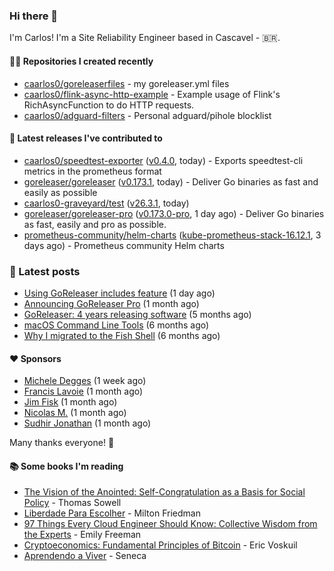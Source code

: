 ### Hi there 👋

I'm Carlos! I'm a Site Reliability Engineer based in Cascavel - 🇧🇷.

#### 👨‍💻 Repositories I created recently
- [caarlos0/goreleaserfiles](https://github.com/caarlos0/goreleaserfiles) - my goreleaser.yml files
- [caarlos0/flink-async-http-example](https://github.com/caarlos0/flink-async-http-example) - Example usage of Flink&#39;s RichAsyncFunction to do HTTP requests.
- [caarlos0/adguard-filters](https://github.com/caarlos0/adguard-filters) - Personal adguard/pihole blocklist

#### 🚀 Latest releases I've contributed to


- [caarlos0/speedtest-exporter](https://github.com/caarlos0/speedtest-exporter) ([v0.4.0](https://github.com/caarlos0/speedtest-exporter/releases/tag/v0.4.0), today) - Exports speedtest-cli metrics in the prometheus format
- [goreleaser/goreleaser](https://github.com/goreleaser/goreleaser) ([v0.173.1](https://github.com/goreleaser/goreleaser/releases/tag/v0.173.1), today) - Deliver Go binaries as fast and easily as possible
- [caarlos0-graveyard/test](https://github.com/caarlos0-graveyard/test) ([v26.3.1](https://github.com/caarlos0-graveyard/test/releases/tag/v26.3.1), today)
- [goreleaser/goreleaser-pro](https://github.com/goreleaser/goreleaser-pro) ([v0.173.0-pro](https://github.com/goreleaser/goreleaser-pro/releases/tag/v0.173.0-pro), 1 day ago) - Deliver Go binaries as fast, easily and pro as possible.
- [prometheus-community/helm-charts](https://github.com/prometheus-community/helm-charts) ([kube-prometheus-stack-16.12.1](https://github.com/prometheus-community/helm-charts/releases/tag/kube-prometheus-stack-16.12.1), 3 days ago) - Prometheus community Helm charts

### 📄 Latest posts
- [Using GoReleaser includes feature](https://carlosbecker.com/posts/goreleaser-includes/) (1 day ago)
- [Announcing GoReleaser Pro](https://carlosbecker.com/posts/goreleaser-pro/) (1 month ago)
- [GoReleaser: 4 years releasing software](https://carlosbecker.com/posts/goreleaser-4-years/) (5 months ago)
- [macOS Command Line Tools](https://carlosbecker.com/posts/xcode-select/) (6 months ago)
- [Why I migrated to the Fish Shell](https://carlosbecker.com/posts/fish/) (6 months ago)

#### ❤️ Sponsors
- [Michele Degges](https://github.com/mdeggies) (1 week ago)
- [Francis Lavoie](https://github.com/francislavoie) (1 month ago)
- [Jim Fisk](https://github.com/jimafisk) (1 month ago)
- [Nicolas M.](https://github.com/penguwin) (1 month ago)
- [Sudhir Jonathan](https://github.com/sudhirj) (1 month ago)

Many thanks everyone! 🙏

#### 📚 Some books I'm reading
- [The Vision of the Anointed: Self-Congratulation as a Basis for Social Policy](https://www.goodreads.com/book/show/3044.The_Vision_of_the_Anointed) - Thomas Sowell
- [Liberdade Para Escolher](https://www.goodreads.com/book/show/17238591-liberdade-para-escolher) - Milton Friedman
- [97 Things Every Cloud Engineer Should Know: Collective Wisdom from the Experts](https://www.goodreads.com/book/show/53483754-97-things-every-cloud-engineer-should-know) - Emily Freeman
- [Cryptoeconomics: Fundamental Principles of Bitcoin](https://www.goodreads.com/book/show/56919322-cryptoeconomics) - Eric Voskuil
- [Aprendendo a Viver](https://www.goodreads.com/book/show/28219486-aprendendo-a-viver) - Seneca
